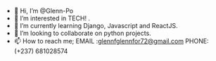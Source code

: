 - 👋 Hi, I’m @Glenn-Po
- 👀 I’m interested in TECH! .
- 🌱 I’m currently learning Django, Javascript and ReactJS.
- 💞️ I’m looking to collaborate on python projects.
- 📫 How to reach me; EMAIL :glennfglennfor72@gmail.com   PHONE: (+237) 681028574

<!---
Glenn-Po/Glenn-Po is a ✨ special ✨ repository because its `README.md` (this file) appears on your GitHub profile.
You can click the Preview link to take a look at your changes.
--->
